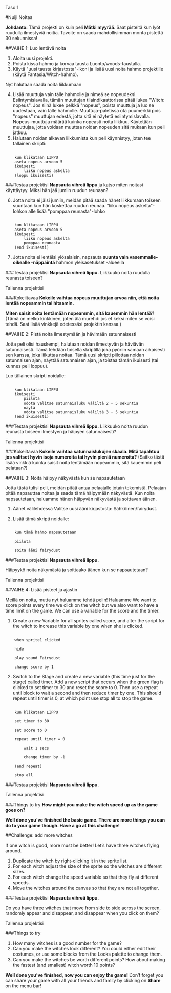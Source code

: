 Taso 1

#Nuiji Noitaa

__Johdanto:__
Tämä projekti on kuin peli __Mätki myyrää__. Saat pisteitä kun lyöt ruudulla ilmestyviä noitia. Tavoite on saada mahdollisimman monta pistettä 30 sekunnissa!

##VAIHE 1: Luo lentävä noita

1. Aloita uusi projekti.
2. Poista kissa hahmo ja korvaa tausta Luonto/woods-taustalla.
3. Käytä "uusi tausta kirjastosta"-ikoni ja lisää uusi noita hahmo projektille (käytä Fantasia/Witch-hahmo). 

Nyt halutaan saada noita liikkumaan

4. Lisää muuttuja vain tälle hahmolle ja nimeä se nopeudeksi.
Esiintymislavalla, tämän muuttujan tilaindikaattorissa pitää lukea "Witch: nopeus".
Jos siinä lukee pelkkä "nopeus", poista muuttuja ja luo se uudestaan, vain tälle hahmolle.  Muuttuja-paletissa ota puumerkki pois "nopeus" muuttujan edestä, jotta sitä ei näytetä esiintymislavalla.
Nopeus-muuttuja määrää kuinka nopeasti noita liikkuu. Käytetään muuttujaa, jotta voidaan muuttaa noidan nopeuden sitä mukaan kun peli jatkuu.
5. Halutaan noidan alkavan liikkumista kun peli käynnistyy, joten tee tällainen skripti:

```scratch

	kun klikataan LIPPU
	aseta nopeus arvoon 5
	ikuisesti
		liiku nopeus askelta
	(loppu ikuisesti)
```
		
###Testaa projektisi
__Napsauta vihreä lippu__ ja katso miten noitasi käyttäytyy. Miksi hän jää jumiin ruudun reunaan?

6. Jotta noita ei jäisi jumiin, meidän pitää saada hänet liikkumaan toiseen suuntaan kun hän koskettaa ruudun reunaa.  "liiku nopeus askelta"-lohkon alle lisää "pomppaa reunasta"-lohko

```scratch

	kun klikataan LIPPU
	aseta nopeus arvoon 5
	ikuisesti
		liiku nopeus askelta
		pomppaa reunasta
	(end ikuisesti)
```
7. Jotta noita ei lentäisi ylösalaisin, napsauta  __suunta vain vasemmalle-oikealle -näppäintä__ hahmon yleisasetukset -alueella

###Testaa projektisi
__Napsauta vihreä lippu.__ 
Liikkuuko noita ruudulla reunasta toiseen?

Tallenna projektisi

###Kokeiltavaa
__Kokeile vaihtaa nopeus muuttujan arvoa niin, että noita lentää nopeammin tai hitaamin.__

__Miten saisit noita lentämään nopeammin, sitä kauemmin hän lentää?__
(Tämä on melko kinkkinen, joten älä murehdi jos et keksi miten se voisi tehdä.  Saat lisää vinkkejä edetessäsi projektin kanssa.)

##VAIHE 2: Pistä noita ilmestymään ja hävimään satunnaisesti

Jotta peli olisi hauskempi, halutaan noidan ilmestyvän ja häviävän satunnaisesti.  Tämä tehdään toisella skriptillä joka pyöriin samaan aikaisesti sen kanssa, joka liikuttaa noitaa.  Tämä uusi skripti piilottaa noidan satunnaisen ajan, näyttää satunnaisen ajan, ja toistaa tämän ikuisesti (tai kunnes peli loppuu).

Luo tällainen skripti noidalle:

```scratch

	kun klikataan LIPPU
	ikuisesti
		piilota
		odota valitse satunnaisluku väliltä 2 - 5 sekuntia
		näytä
		odota valitse satunnaisluku väliltä 3 - 5 sekuntia
	(end ikuisesti)
```
###Testaa projektisi
__Napsauta vihreä lippu.__ 
Liikkuuko noita ruudun reunasta toiseen ilmestyen ja häipyen satunnaisesti?

Tallenna projektisi

###Kokeiltavaa
__Kokeile vaihtaa satunnaislukujen skaala. Mitä tapahtuu jos valitset hyvin isoja numeroita tai hyvin pieniä numeroita?__
(Saitko tästä lisää vinkkiä kuinka saisit noita lentämään nopeammin, sitä kauemmin peli pelataan?)

##VAIHE 3: Noita häipyy näkyvästä kun se napsautetaan

Jotta tästä tulisi peli, meidän pitää antaa pelaajalle jotain tekemistä.  Pelaajan pitää napsauttaa noitaa ja saada tämä häipymään näkyvästä.  Kun noita napsautetaan, haluamme hänen häipyvän näkyvästä ja soittavan äänen.

1. Äänet välilehdessä Valitse uusi ääni kirjastosta: Sähköinen/fairydust. 

2. Lisää tämä skripti noidalle:

```scratch

	kun tämä hahmo napsautetaan

	piilota

	soita ääni fairydust
```
###Testaa projektisi
__Napsauta vihreä lippu.__ 

Häipyykö noita näkymästä ja soittaako äänen kun se napsautetaan?

Tallenna projektisi

##VAIHE 4: Lisää pisteet ja ajastin

Meillä on noita, mutta nyt haluamme tehdä pelin! Haluamme We want to score points every time we click on the witch but we also want to have a time limit on the game. We can use a variable for the score and the timer.


1. Create a new Variable for all sprites called score, and alter the script for the witch to increase this variable by one when she is clicked.

```scratch

	when sprite1 clicked

	hide

	play sound Fairydust

	change score by 1
```
2. Switch to the Stage and create a new variable (this time just for the stage) called timer. Add a new script that occurs when the green flag is clicked to set timer to 30 and reset the score to 0. Then use a repeat until block to wait a second and then reduce timer by
one. This should repeat until timer is 0, at which point use stop all to stop the game.

```scratch

	kun klikataan LIPPU

	set timer to 30

	set score to 0

	repeat until timer = 0

		wait 1 secs

		change timer by -1

	(end repeat)

	stop all
```


###Testaa projektisi
__Napsauta vihreä lippu.__ 

Tallenna projektisi

###Things to try
__How might you make the witch speed up as the game goes on?__


__Well done you’ve finished the basic game. There are more things you can do to your game though. Have a go at this challenge!__

##Challenge: add more witches

If one witch is good, more must be better! Let’s have three witches flying around.
1. Duplicate the witch by right-clicking it in the sprite list.
2. For each witch adjust the size of the sprite so the witches are different sizes.
3. For each witch change the speed variable so that they fly at different speeds.
4. Move the witches around the canvas so that they are not all together.

###Testaa projektisi
__Napsauta vihreä lippu.__ 

Do you have three witches that move from side to side across the screen, randomly appear and disappear, and disappear when you click on them?

Tallenna projektisi

###Things to try
1. How many witches is a good number for the game?
2. Can you make the witches look different? You could either edit their costumes, or use some blocks from the Looks palette to change them.
3. Can you make the witches be worth different points? How about making the fastest (and smallest) witch worth 10 points?


__Well done you’ve finished, now you can enjoy the game!__
Don’t forget you can share your game with all your friends and family by clicking on __Share__ on the menu bar!
